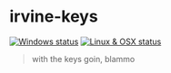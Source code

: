 # irvine-keys

[![Windows status](https://travis-ci.org/SupportClass/irvine-keys.svg?branch=master)](https://travis-ci.org/SupportClass/irvine-keys)
[![Linux & OSX status](https://ci.appveyor.com/api/projects/status/h2apods3dq7f1jwa?svg=true)](https://ci.appveyor.com/project/Lange/irvine-keys)

> with the keys goin, blammo
